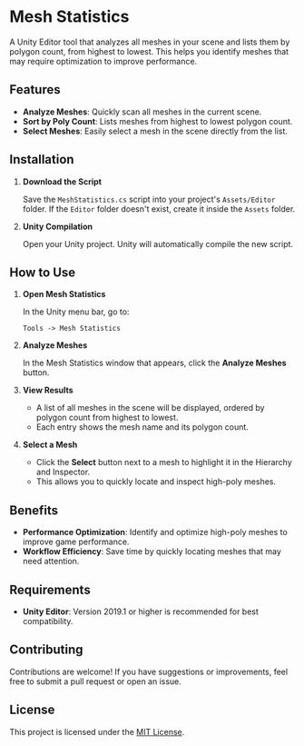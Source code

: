 # Mesh Statistics

A Unity Editor tool that analyzes all meshes in your scene and lists them by polygon count, from highest to lowest. This helps you identify meshes that may require optimization to improve performance.

## Features

- **Analyze Meshes**: Quickly scan all meshes in the current scene.
- **Sort by Poly Count**: Lists meshes from highest to lowest polygon count.
- **Select Meshes**: Easily select a mesh in the scene directly from the list.

## Installation

1. **Download the Script**

   Save the `MeshStatistics.cs` script into your project's `Assets/Editor` folder. If the `Editor` folder doesn't exist, create it inside the `Assets` folder.

2. **Unity Compilation**

   Open your Unity project. Unity will automatically compile the new script.

## How to Use

1. **Open Mesh Statistics**

   In the Unity menu bar, go to:

   `Tools -> Mesh Statistics`

2. **Analyze Meshes**

   In the Mesh Statistics window that appears, click the **Analyze Meshes** button.

3. **View Results**

   - A list of all meshes in the scene will be displayed, ordered by polygon count from highest to lowest.
   - Each entry shows the mesh name and its polygon count.

4. **Select a Mesh**

   - Click the **Select** button next to a mesh to highlight it in the Hierarchy and Inspector.
   - This allows you to quickly locate and inspect high-poly meshes.

## Benefits

- **Performance Optimization**: Identify and optimize high-poly meshes to improve game performance.
- **Workflow Efficiency**: Save time by quickly locating meshes that may need attention.

## Requirements

- **Unity Editor**: Version 2019.1 or higher is recommended for best compatibility.

## Contributing

Contributions are welcome! If you have suggestions or improvements, feel free to submit a pull request or open an issue.

## License

This project is licensed under the [MIT License](LICENSE).
